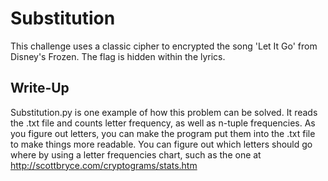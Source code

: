 # Substitution

This challenge uses a classic cipher to encrypted the song 'Let It Go' from Disney's Frozen. The flag
is hidden within the lyrics.

## Write-Up

Substitution.py is one example of how this problem can be solved. It reads the .txt file and counts
letter frequency, as well as n-tuple frequencies. As you figure out letters, you can make the program
put them into the .txt file to make things more readable. You can figure out which letters should go
where by using a letter frequencies chart, such as the one at http://scottbryce.com/cryptograms/stats.htm